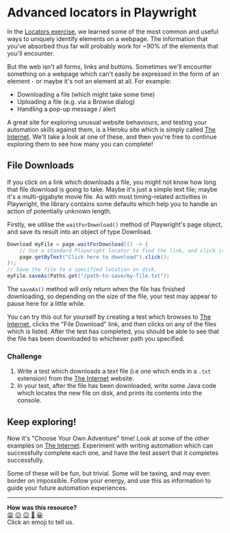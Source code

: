 # Advanced locators in Playwright

In the [Locators exercise](./04_locators.md), we learned some of the most 
common and useful ways to uniquely identify elements on a webpage. The 
information that you've absorbed thus far will probably work for ~90% of the 
elements that you'll encounter.

But the web isn't all forms, links and buttons. Sometimes we'll encounter 
something on a webpage which can't easily be expressed in the form of an 
element - or maybe it's not an element at all. For example:

* Downloading a file (which might take some time)
* Uploading a file (e.g. via a Browse dialog)
* Handling a pop-up message / alert

A great site for exploring unusual website behaviours, and testing your 
automation skills against them, is a Heroku site which is simply called 
[The Internet](https://the-internet.herokuapp.com/). We'll take a look at one 
of these, and then you're free to continue exploring them to see how many you 
can complete!

## File Downloads

If you click on a link which downloads a file, you might not know how long that 
file download is going to take. Maybe it's just a simple text file; maybe it's 
a multi-gigabyte movie file. As with most timing-related activities in 
Playwright, the library contains some defaults which help you to handle an 
action of potentially unknown length.

Firstly, we utilise the `waitForDownload()` method of Playwright's page object, 
and save its result into an object of type Download.

```java
Download myFile = page.waitForDownload(() -> {
    // Use a standard Playwright locator to find the link, and click it.
    page.getByText("Click here to download").click();
});
// Save the file to a specified location on disk.
myFile.saveAs(Paths.get("/path-to-save/my-file.txt"))
```

The `saveAs()` method will only return when the file has finished downloading, 
so depending on the size of the file, your test may appear to pause here for a 
little while.

You can try this out for yourself by creating a test which browses to 
[The Internet](https://the-internet.herokuapp.com/), clicks the "File Download" 
link, and then clicks on any of the files which is listed. After the test has 
completed, you should be able to see that the file has been downloaded to 
whichever path you specified.

### Challenge

1. Write a test which downloads a text file (i.e one which ends in a `.txt` 
extension) from the [The Internet](https://the-internet.herokuapp.com/) 
website. 
2. In your test, after the file has been downloaded, write some Java code 
which locates the new file on disk, and prints its contents into the 
console.

## Keep exploring!

Now it's "Choose Your Own Adventure" time! Look at some of the other examples 
on [The Internet](https://the-internet.herokuapp.com/). Experiment with writing 
automation which can successfully complete each one, and have the test assert 
that it completes successfully.

Some of these will be fun, but trivial. Some will be taxing, and may even 
border on impossible. Follow your energy, and use this as information to guide 
your future automation experiences.

<!-- BEGIN GENERATED SECTION DO NOT EDIT -->

---

**How was this resource?**  
[😫](https://airtable.com/shrUJ3t7KLMqVRFKR?prefill_Repository=makersacademy%2Fjava-fundamentals-with-intellij&prefill_File=playwright%2F10_advanced_locators.md&prefill_Sentiment=😫) [😕](https://airtable.com/shrUJ3t7KLMqVRFKR?prefill_Repository=makersacademy%2Fjava-fundamentals-with-intellij&prefill_File=playwright%2F10_advanced_locators.md&prefill_Sentiment=😕) [😐](https://airtable.com/shrUJ3t7KLMqVRFKR?prefill_Repository=makersacademy%2Fjava-fundamentals-with-intellij&prefill_File=playwright%2F10_advanced_locators.md&prefill_Sentiment=😐) [🙂](https://airtable.com/shrUJ3t7KLMqVRFKR?prefill_Repository=makersacademy%2Fjava-fundamentals-with-intellij&prefill_File=playwright%2F10_advanced_locators.md&prefill_Sentiment=🙂) [😀](https://airtable.com/shrUJ3t7KLMqVRFKR?prefill_Repository=makersacademy%2Fjava-fundamentals-with-intellij&prefill_File=playwright%2F10_advanced_locators.md&prefill_Sentiment=😀)  
Click an emoji to tell us.

<!-- END GENERATED SECTION DO NOT EDIT -->
